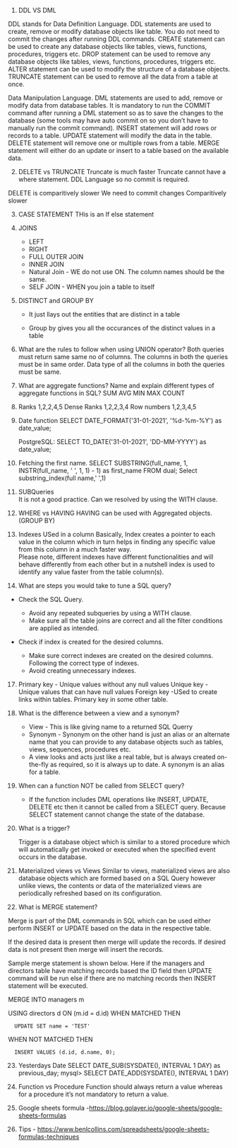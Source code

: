 1. DDL VS DML 
   
DDL stands for Data Definition Language.
DDL statements are used to create, remove or modify database objects like table. You do not need to commit the changes after running DDL commands.
CREATE statement can be used to create any database objects like tables, views, functions, procedures, triggers etc.
DROP statement can be used to remove any database objects like tables, views, functions, procedures, triggers etc.
ALTER statement can be used to modify the structure of a database objects.
TRUNCATE statement can be used to remove all the data from a table at once. 

Data Manipulation Language. 
DML statements are used to add, remove or modify data from database tables. It is mandatory to run the COMMIT command after running a DML statement so as to save the changes to the database (some tools may have auto commit on so you don’t have to manually run the commit command). 
INSERT statement will add rows or records to a table.
UPDATE statement will modify the data in the table.
DELETE statement will remove one or multiple rows from a table.
MERGE statement will either do an update or insert to a table based on the available data. 


2. DELETE vs TRUNCATE
Truncate is much faster 
Truncate cannot have a where statement.
DDL Language so no commit is required.

DELETE is comparitively slower 
We need to commit changes 
Comparitively slower

3. CASE STATEMENT 
   THis is an If else statement 

4. JOINS 
   - LEFT 
   - RIGHT 
   - FULL OUTER JOIN 
   - INNER JOIN 
   - Natural Join - WE do not use ON. The column names should be the same. 
   - SELF JOIN - WHEN you join a table to itself 

5. DISTINCT and GROUP BY  
    - It just llays out the entities that are distinct in a table 

    - Group by gives you all the occurances of the distinct values in a table 

6. What are the rules to follow when using UNION operator?
Both queries must return same same no of columns.
The columns in both the queries must be in same order.
Data type of all the columns in both the queries must be same.

7. What are aggregate functions? Name and explain different types of aggregate functions in SQL?
SUM 
AVG
MIN
MAX
COUNT 

8. Ranks 1,2,2,4,5
   Dense Ranks 1,2,2,3,4
   Row numbers 1,2,3,4,5


10. Date function 
    SELECT DATE_FORMAT('31-01-2021', '%d-%m-%Y') as date_value;

    PostgreSQL:
    SELECT TO_DATE('31-01-2021', 'DD-MM-YYYY') as date_value;

11. Fetching the first name.
    SELECT SUBSTRING(full_name, 1, INSTR(full_name, ' ', 1, 1) - 1) as first_name FROM dual;
    Select substring_index(full name,' ',1)

13. SUBQueries  
    It is not a good practice. Can we resolved by using the WITH clause. 

14. WHERE vs HAVING 
    HAVING can be used with Aggregated objects. (GROUP BY) 

15. Indexes USed in a column 
    Basically, Index creates a pointer to each value in the column which in turn helps in finding any specific value from this column in a much faster way.     
    Please note, different indexes have different functionalities and will behave differently from each other but in a nutshell index is used to identify any value faster from the table column(s).

16. What are steps you would take to tune a SQL query?
- Check the SQL Query. 
  - Avoid any repeated subqueries by using a WITH clause. 
  - Make sure all the table joins are correct and all the filter conditions are applied as intended. 

- Check if index is created for the desired columns.
  - Make sure correct indexes are created on the desired columns. Following the correct type of indexes.
  - Avoid creating unnecessary indexes. 

17. Primary key - Unique values without any null values 
    Unique key - Unique values that can have null values 
    Foreign key -USed to create links within tables. Primary key in some other table. 

18. What is the difference between a view and a synonym?
    - View - This is like giving name to a returned SQL Querry 
    - Synonym - Synonym on the other hand is just an alias or an alternate name that you can provide to any database objects such as tables, views, sequences, procedures etc.  
    - A view looks and acts just like a real table, but is always created on-the-fly as required, so it is always up to date. A synonym is an alias for a table.


19. When can a function NOT be called from SELECT query?


    - If the function includes DML operations like INSERT, UPDATE, DELETE etc then it cannot be called from a SELECT query. Because SELECT statement cannot change the state of the database.

20. What is a trigger?

    Trigger is a database object which is similar to a stored procedure which will automatically get invoked or executed when the specified event occurs in the database.

21. Materialized views vs Views 
    Similar to views, materialized views are also database objects which are formed based on a SQL Query however unlike views, the contents or data of the materialized views are periodically refreshed based on its configuration.


22. What is MERGE statement?


Merge is part of the DML commands in SQL which can be used either perform INSERT or UPDATE based on the data in the respective table.

If the desired data is present then merge will update the records. If desired data is not present then merge will insert the records. 

Sample merge statement is shown below. Here if the managers and directors table have matching records based the ID field then UPDATE command will be run else if there are no matching records then INSERT statement will be executed.

MERGE INTO managers m

  USING directors d  ON (m.id = d.id)
WHEN MATCHED THEN 

	  UPDATE SET name = 'TEST' 
WHEN NOT MATCHED THEN 

	  INSERT VALUES (d.id, d.name, 0);

23. Yesterdays Date 
    SELECT DATE_SUB(SYSDATE(), INTERVAL 1 DAY) as previous_day; 
    mysql> SELECT DATE_ADD(SYSDATE(), INTERVAL 1 DAY)

24. Function vs Procedure 
    Function should always return a value whereas for a procedure it’s not mandatory to return a value.

25. Google sheets formula -https://blog.golayer.io/google-sheets/google-sheets-formulas
26. Tips - https://www.benlcollins.com/spreadsheets/google-sheets-formulas-techniques
